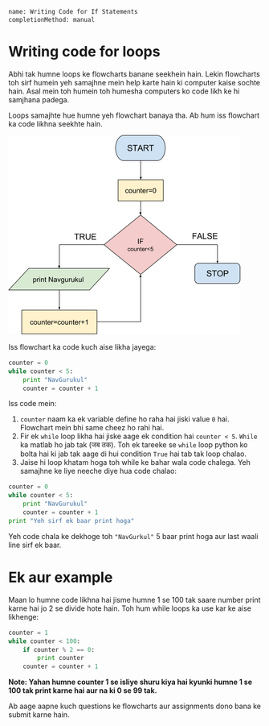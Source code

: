 ```ngMeta
name: Writing Code for If Statements
completionMethod: manual
```

# Writing code for loops

Abhi tak humne loops ke flowcharts banane seekhein hain. Lekin flowcharts toh sirf humein yeh samajhne mein help karte hain ki computer kaise sochte hain. Asal mein toh humein toh humesha computers ko code likh ke hi samjhana padega.

Loops samajhte hue humne yeh flowchart banaya tha. Ab hum iss flowchart ka code likhna seekhte hain.

![use loop ](assets/theory_images/12-image1.png)

Iss flowchart ka code kuch aise likha jayega:

```python
counter = 0
while counter < 5:
	print "NavGurukul"
	counter = counter + 1
```

Iss code mein:

1. `counter` naam ka ek variable define ho raha hai jiski value `0` hai. Flowchart mein bhi same cheez ho rahi hai.
2. Fir ek `while` loop likha hai jiske aage ek condition hai `counter < 5`. `While` ka matlab ho jab tak (जब तक). Toh ek tareeke se `while` loop python ko bolta hai ki jab tak aage di hui condition `True` hai tab tak loop chalao.
3. Jaise hi loop khatam hoga toh while ke bahar wala code chalega. Yeh samajhne ke liye neeche diye hua code chalao:

```python
counter = 0 
while counter < 5:
	print "NavGurukul"
	counter = counter + 1
print "Yeh sirf ek baar print hoga"
```

Yeh code chala ke dekhoge toh `"NavGurkul"` 5 baar print hoga aur last waali line sirf ek baar.

# Ek aur example

Maan lo humne code likhna hai jisme humne 1 se 100 tak saare number print karne hai jo 2 se divide hote hain. Toh hum while loops ka use kar ke aise likhenge:


```python
counter = 1
while counter < 100:
	if counter % 2 == 0:
		print counter
	counter = counter + 1
```

**Note: Yahan humne counter 1 se isliye shuru kiya hai kyunki humne 1 se 100 tak print karne hai aur na ki 0 se 99 tak.**


Ab aage aapne kuch questions ke flowcharts aur assignments dono bana ke submit karne hain.